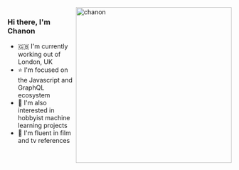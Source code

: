<img width="350" align="right" alt="chanon" src="https://user-images.githubusercontent.com/16366896/152146028-667bbeab-a83a-436f-96f2-edb6113ed1e6.png">

### Hi there, I'm Chanon

- 🇬🇧 I'm currently working out of London, UK
- ⭐ I'm focused on the Javascript and GraphQL ecosystem
- 🤖 I'm also interested in hobbyist machine learning projects
- 🎥 I'm fluent in film and tv references

<!--
**chanonroy/chanonroy** is a ✨ _special_ ✨ repository because its `README.md` (this file) appears on your GitHub profile.

Here are some ideas to get you started:

- 🔭 I’m currently working on ...
- 🌱 I’m currently learning ...
- 👯 I’m looking to collaborate on ...
- 🤔 I’m looking for help with ...
- 💬 Ask me about ...
- 📫 How to reach me: ...
- 😄 Pronouns: ...
- ⚡ Fun fact: ...
-->
